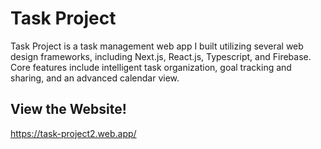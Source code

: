 # Task Project
Task Project is a task management web app I built utilizing several web design frameworks, including Next.js, React.js, Typescript, and Firebase. Core features include intelligent task organization, goal tracking and sharing, and an advanced calendar view.

## View the Website!
https://task-project2.web.app/
